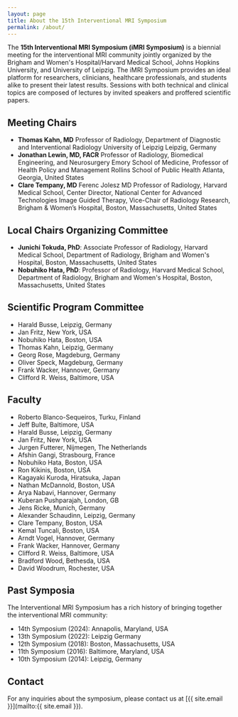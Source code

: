 ```yaml
---
layout: page
title: About the 15th Interventional MRI Symposium
permalink: /about/
---
```


The **15th Interventional MRI Symposium (iMRI Symposium)** is a biennial meeting for the interventional MRI community jointly organized by the Brigham and Women's Hospital/Harvard Medical School, Johns Hopkins University, and University of Leipzig. The iMRI Symposium provides an ideal platform for researchers, clinicians, healthcare professionals, and students alike to present their latest results. Sessions with both technical and clinical topics are composed of lectures by invited speakers and proffered scientific papers. 


## Meeting Chairs

- **Thomas Kahn, MD** Professor of Radiology, Department of Diagnostic and Interventional Radiology University of Leipzig
Leipzig, Germany 
- **Jonathan Lewin, MD, FACR** Professor of Radiology, Biomedical Engineering, and Neurosurgery Emory School of Medicine,
Professor of Health Policy and Management Rollins School of Public Health Atlanta, Georgia, United States
- **Clare Tempany, MD** Ferenc Jolesz MD Professor of Radiology, Harvard Medical School, Center Director, National Center for Advanced Technologies Image Guided Therapy, Vice-Chair of Radiology Research, Brigham & Women’s Hospital, Boston, Massachusetts, United States

## Local Chairs Organizing Committee

- **Junichi Tokuda, PhD**: Associate Professor of Radiology, Harvard Medical School, Department of Radiology, Brigham and Women's Hospital, Boston, Massachusetts, United States 
- **Nobuhiko Hata, PhD**: Professor of Radiology, Harvard Medical School, Department of Radiology, Brigham and Women's Hospital, Boston, Massachusetts, United States 

## Scientific Program Committee
- Harald Busse, Leipzig, Germany
- Jan Fritz, New York, USA
- Nobuhiko Hata, Boston, USA
- Thomas Kahn, Leipzig, Germany﻿
- Georg Rose, Magdeburg, Germany
- Oliver Speck, Magdeburg, Germany
- Frank Wacker, Hannover, Germany
- Clifford R. Weiss, Baltimore, USA

## Faculty
- Roberto Blanco-Sequeiros, Turku, Finland
- Jeff Bulte, Baltimore, USA
- Harald Busse, Leipzig, Germany
- Jan Fritz, New York, USA
- Jurgen Futterer, Nijmegen, The Netherlands
- Afshin Gangi, Strasbourg, France
- Nobuhiko Hata, Boston, USA
- Ron Kikinis, Boston, USA
- Kagayaki Kuroda, Hiratsuka, Japan
- Nathan McDannold, Boston, USA
- Arya Nabavi, Hannover, Germany
- Kuberan Pushparajah, London, GB
- Jens Ricke, Munich, Germany
- Alexander Schaudinn, Leipzig, Germany
- Clare Tempany, Boston, USA
- Kemal Tuncali, Boston, USA
- Arndt Vogel, Hannover, Germany
- Frank Wacker, Hannover, Germany
- Clifford R. Weiss, Baltimore, USA
- Bradford Wood, Bethesda, USA
- David Woodrum, Rochester, USA



## Past Symposia

The Interventional MRI Symposium has a rich history of bringing together the interventional MRI community:

- 14th Symposium (2024): Annapolis, Maryland, USA
- 13th Symposium (2022): Leipzig Germany
- 12th Symposium (2018): Boston, Massachusetts, USA
- 11th Symposium (2016): Baltimore, Maryland, USA
- 10th Symposium (2014): Leipzig, Germany

## Contact

For any inquiries about the symposium, please contact us at [{{ site.email }}](mailto:{{ site.email }}).
